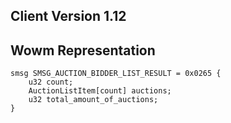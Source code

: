 ## Client Version 1.12

## Wowm Representation
```rust,ignore
smsg SMSG_AUCTION_BIDDER_LIST_RESULT = 0x0265 {
    u32 count;    
    AuctionListItem[count] auctions;    
    u32 total_amount_of_auctions;    
}

```
